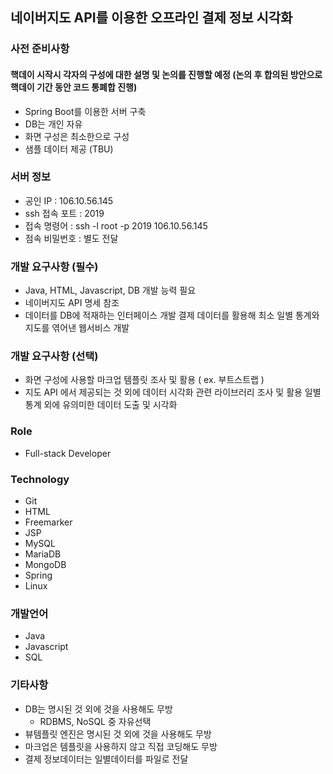 ## 네이버지도 API를 이용한 오프라인 결제 정보 시각화

### 사전 준비사항
#### 핵데이 시작시 각자의 구성에 대한 설명 및 논의를 진행할 예정 (논의 후 합의된 방안으로 핵데이 기간 동안 코드 통폐합 진행)
* Spring Boot를 이용한 서버 구축
* DB는 개인 자유
* 화면 구성은 최소한으로 구성
* 샘플 데이터 제공 (TBU)

### 서버 정보
* 공인 IP : 106.10.56.145
* ssh 접속 포트 : 2019
* 접속 명령어 : ssh -l root -p 2019 106.10.56.145
* 점속 비밀번호 : 별도 전달

### 개발 요구사항 (필수)
* Java, HTML, Javascript, DB 개발 능력 필요
* 네이버지도 API 명세 참조
* 데이터를 DB에 적재하는 인터페이스 개발  결제 데이터를 활용해 최소 일별 통계와 지도를 엮어낸 웹서비스 개발

### 개발 요구사항 (선택)
* 화면 구성에 사용할 마크업 템플릿 조사 및 활용 ( ex. 부트스트랩 )
* 지도 API 에서 제공되는 것 외에 데이터 시각화 관련 라이브러리 조사 및 활용 일별 통계 외에 유의미한 데이터 도출 및 시각화

### Role
* Full-stack Developer

### Technology 
* Git
* HTML
* Freemarker
* JSP
* MySQL
* MariaDB
* MongoDB
* Spring
* Linux

### 개발언어
* Java
* Javascript
* SQL

### 기타사항
* DB는 명시된 것 외에 것을 사용해도 무방
  - RDBMS, NoSQL 중 자유선택 
* 뷰템플릿 엔진은 명시된 것 외에 것을 사용해도 무방
* 마크업은 템플릿을 사용하지 않고 직접 코딩해도 무방
* 결제 정보데이터는 일별데이터를 파일로 전달
